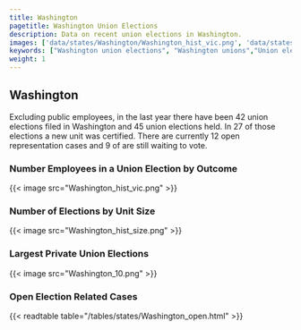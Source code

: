 ```yaml
---
title: Washington
pagetitle: Washington Union Elections
description: Data on recent union elections in Washington.
images: ['data/states/Washington/Washington_hist_vic.png', 'data/states/Washington/Washington_hist_size.png', 'data/states/Washington/Washington_10.png']
keywords: ["Washington union elections", "Washington unions","Union elections"]
weight: 1
---
```

##  Washington

Excluding public employees, in the last year there have been 42 union elections filed in Washington and 45 union elections held. In 27 of those elections a new unit was certified. There are currently 12 open representation cases and 9 of are still waiting to vote.

### Number Employees in a Union Election by Outcome
{{< image src="Washington_hist_vic.png" >}}

### Number of Elections by Unit Size
{{< image src="Washington_hist_size.png" >}}

### Largest Private Union Elections
{{< image src="Washington_10.png" >}}

### Open Election Related Cases
{{< readtable table="/tables/states/Washington_open.html" >}}

